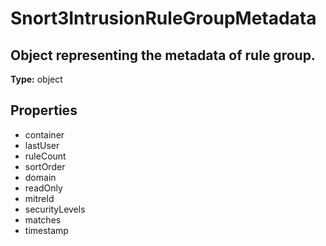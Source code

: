 # Snort3IntrusionRuleGroupMetadata

## Object representing the metadata of rule group.

**Type:** object

## Properties
* container
* lastUser
* ruleCount
* sortOrder
* domain
* readOnly
* mitreId
* securityLevels
* matches
* timestamp
